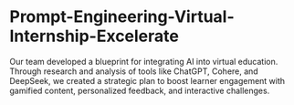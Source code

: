 # Prompt-Engineering-Virtual-Internship-Excelerate
Our team developed a blueprint for integrating AI into virtual education. Through research and analysis of tools like ChatGPT, Cohere, and DeepSeek, we created a strategic plan to boost learner engagement with gamified content, personalized feedback, and interactive challenges.
